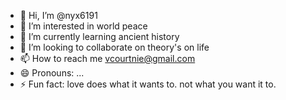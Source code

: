 - 👋 Hi, I’m @nyx6191
- 👀 I’m interested in world peace
- 🌱 I’m currently learning ancient history
- 💞️ I’m looking to collaborate on theory's on life
- 📫 How to reach me vcourtnie@gmail.com 
- 😄 Pronouns: ...
- ⚡ Fun fact: love does what it wants to. not what you want it to.

<!---
nyx6191/nyx6191 is a ✨ special ✨ repository because its `README.md` (this file) appears on your GitHub profile.
You can click the Preview link to take a look at your changes.
--->
